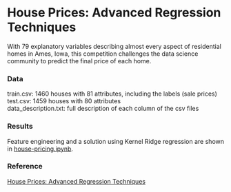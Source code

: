 # House Prices: Advanced Regression Techniques

With 79 explanatory variables describing almost every aspect of residential homes in Ames, Iowa, this 
competition challenges the data science community to predict the final price of each home.

### Data
train.csv: 1460 houses with 81 attributes, including the labels (sale prices)<br>
test.csv: 1459 houses with 80 attributes<br>
data_description.txt: full description of each column of the csv files

### Results
Feature engineering and a solution using Kernel Ridge regression are shown in [house-pricing.ipynb](house-pricing.ipynb).

### Reference
[House Prices: Advanced Regression Techniques](https://www.kaggle.com/c/house-prices-advanced-regression-techniques)
